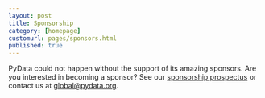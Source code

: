 ```yaml
---
layout: post
title: Sponsorship
category: [homepage]
customurl: pages/sponsors.html
published: true
---
```


PyData could not happen without the support of its amazing sponsors. Are you
interested in becoming a sponsor?  See our [sponsorship
prospectus](assets/prospectus.pdf) or contact us at <a
href="mailto:global@pydata.org">global@pydata.org</a>.
